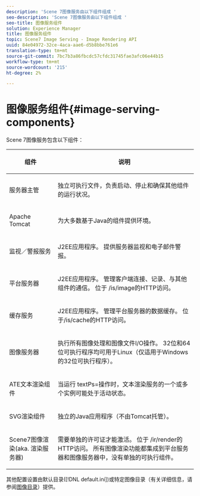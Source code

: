 ```yaml
---
description: 'Scene 7图像服务由以下组件组成 '
seo-description: 'Scene 7图像服务由以下组件组成 '
seo-title: 图像服务组件
solution: Experience Manager
title: 图像服务组件
topic: Scene7 Image Serving - Image Rendering API
uuid: 84e04972-32ce-4aca-aae6-d5b8bbe761e6
translation-type: tm+mt
source-git-commit: 7bc7b3a86fbcdc57cfdc31745fae3afc06e44b15
workflow-type: tm+mt
source-wordcount: '215'
ht-degree: 2%

---
```



# 图像服务组件{#image-serving-components}

Scene 7图像服务包含以下组件：

<table id="table_534AF33FE5C4453EACAE0DF35E8E3B63"> 
 <thead> 
  <tr> 
   <th colname="col1" class="entry"> <p>组件 </p> </th> 
   <th colname="col2" class="entry"> <p>说明 </p> </th> 
  </tr>
 </thead>
 <tbody> 
  <tr> 
   <td colname="col1"> <p>服务器主管 </p> </td> 
   <td colname="col2"> <p>独立可执行文件，负责启动、停止和确保其他组件的运行状况。 </p> </td> 
  </tr> 
  <tr> 
   <td colname="col1"> <p>Apache Tomcat </p> </td> 
   <td colname="col2"> <p>为大多数基于Java的组件提供环境。 </p> </td> 
  </tr> 
  <tr> 
   <td colname="col1"> <p>监视／警报服务 </p> </td> 
   <td colname="col2"> <p>J2EE应用程序。 提供服务器监视和电子邮件警报。 </p> </td> 
  </tr> 
  <tr> 
   <td colname="col1"> <p>平台服务器 </p> </td> 
   <td colname="col2"> <p>J2EE应用程序。 管理客户端连接、记录、与其他组件的通信。 位于<span class="filepath"> /is/image</span>的HTTP访问。 </p> </td> 
  </tr> 
  <tr> 
   <td colname="col1"> <p>缓存服务 </p> </td> 
   <td colname="col2"> <p>J2EE应用程序。 管理平台服务器的数据缓存。 位于/is/cache的HTTP访问。 </p> </td> 
  </tr> 
  <tr> 
   <td colname="col1"> <p>图像服务器 </p> </td> 
   <td colname="col2"> <p>执行所有图像处理和图像文件I/O操作。 32位和64位可执行程序均可用于Linux（仅适用于Windows的32位可执行程序）。 </p> </td> 
  </tr> 
  <tr> 
   <td colname="col1"> <p>ATE文本渲染组件 </p> </td> 
   <td colname="col2"> <p>当运行<span class="codeph"> textPs=</span>操作时，文本渲染服务的一个或多个实例可能处于活动状态。 </p> </td> 
  </tr> 
  <tr> 
   <td colname="col1"> <p>SVG渲染组件 </p> </td> 
   <td colname="col2"> <p>独立的Java应用程序（不由Tomcat托管）。 </p> </td> 
  </tr> 
  <tr> 
   <td colname="col1"> <p>Scene7图像渲染(aka. 渲染服务器) </p> </td> 
   <td colname="col2"> <p>需要单独的许可证才能激活。 位于<span class="filepath"> /ir/render</span>的HTTP访问。 所有图像渲染功能都集成到平台服务器和图像服务器中，没有单独的可执行组件。 </p> </td> 
  </tr> 
 </tbody> 
</table>

其他配置设置由默认目录([!DNL default.ini])或特定图像目录（有关详细信息，请参阅[图像目录](../../is-api/image-catalog/image-serving-api-ref/c-image-catalog-reference/c-overview/c-overview.md#concept-9ce2b6a133de45f783e95cabc5810ac3)）提供。
